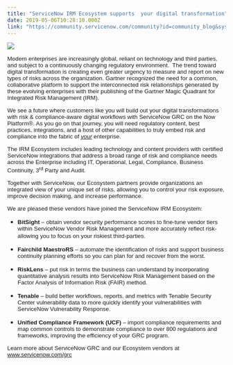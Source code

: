 ```yaml
---
title: "ServiceNow IRM Ecosystem supports  your digital transformation"
date: 2019-05-06T10:28:10.000Z
link: "https://community.servicenow.com/community?id=community_blog&sys_id=d35f6cf4db513348190dfb2439961979"
---
```

<p><img src="https://community.servicenow.com/511ee4fcdb113348190dfb24399619bb.iix" /></p>
<p><span style="font-family: helvetica; font-size: 10pt;">Modern enterprises are increasingly global, reliant on technology and third parties, and subject to a continuously changing regulatory environment.  The trend toward digital transformation is creating even greater urgency to measure and report on new types of risks across the organization. Gartner recognized the need for a common, collaborative platform to support the interconnected risk relationships generated by these evolving enterprises with their publishing of the Gartner Magic Quadrant for Integrated Risk Management (IRM).</span></p>
<p><span style="font-family: helvetica; font-size: 10pt;">We see a future where customers like you will build out your digital transformations with risk &amp; compliance-aware digital workflows with ServiceNow GRC on the Now Platform®. As you go on that journey, you will need regulatory content, best practices, integrations, and a host of other capabilities to truly embed risk and compliance into the fabric of <em><u>your</u></em> enterprise.</span></p>
<p><span style="font-family: helvetica; font-size: 10pt;">The IRM Ecosystem includes leading technology and content providers with certified ServiceNow integrations that address a broad range of risk and compliance needs across the Enterprise including IT, Operational, Legal, Compliance, Business Continuity, 3<sup>rd</sup> Party and Audit. </span></p>
<p><span style="font-family: helvetica; font-size: 10pt;">Together with ServiceNow, our Ecosystem partners provide organizations an integrated view of your unique set of risks, allowing you to control your risk exposure, improve decision making, and increase performance.</span></p>
<p><span style="font-family: helvetica; font-size: 10pt;">We are pleased these vendors have joined the ServiceNow IRM Ecosystem:</span></p>
<ul><li><strong style="font-family: helvetica; font-size: 10pt;">BitSight</strong><span style="font-family: helvetica; font-size: 10pt;"> – obtain vendor security performance scores to fine-tune vendor tiers within ServiceNow Vendor Risk Management and more accurately reflect risk- allowing you to focus on your riskiest third-parties.</span> </li></ul>
<ul><li><strong style="font-family: helvetica; font-size: 10pt;">Fairchild MaestroRS</strong><span style="font-family: helvetica; font-size: 10pt;"> – automate the identification of risks and support business continuity planning efforts so you can plan for and recover from the worst.</span></li></ul>
<ul><li><span style="font-family: helvetica; font-size: 10pt;"><strong>RiskLens</strong> – put risk in terms the business can understand by incorporating quantitative analysis results into ServiceNow Risk Management based on the Factor Analysis of Information Risk (FAIR) method.</span></li></ul>
<ul><li><span style="font-family: helvetica; font-size: 10pt;"><strong>Tenable</strong> – build better workflows, reports, and metrics with Tenable Security Center vulnerability data to more quickly identify your vulnerabilities with ServiceNow Vulnerability Response.</span></li></ul>
<ul><li><span style="font-family: helvetica; font-size: 10pt;"><strong>Unified Compliance Framework (UCF)</strong> – import compliance requirements and map common controls to demonstrate compliance to over 800 regulations and frameworks, improving the efficiency of your GRC program.</span></li></ul>
<p><span style="font-family: helvetica; font-size: 10pt;">Learn more about ServiceNow GRC and our Ecosystem vendors at <a href="https://www.servicenow.com/products/governance-risk-and-compliance.html" rel="nofollow">www.servicenow.com/grc</a></span></p>